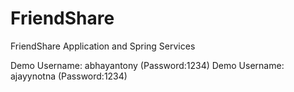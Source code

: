 # FriendShare
FriendShare Application and Spring Services

Demo Username: abhayantony (Password:1234)
Demo Username: ajayynotna (Password:1234)
